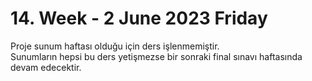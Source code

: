 # 14. Week - 2 June 2023 Friday

Proje sunum haftası olduğu için ders işlenmemiştir.  
Sunumların hepsi bu ders yetişmezse bir sonraki final sınavı haftasında devam edecektir.
